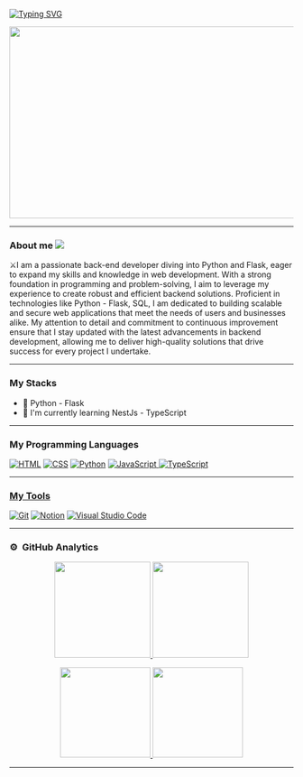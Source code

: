 

<p >
      <p aling="center">
          <a  href="https://github.com/Adaramendiz">
        <img src="https://readme-typing-svg.demolab.com?font=Fira+Code&pause=1000&color=0194DD&center=true&vCenter=true&random=false&width=1000&weight=700&size=30&lines=Andres+Aramendiz;Back-end+Developer" alt="Typing SVG" />
      </p>      
    </a>
</p>

<p align="center">
  <a href="https://github.com/Adaramendiz">
    <img height="340px" width="850px" src="https://i.imgur.com/GnyRCuS.png">
  </a>
</p>

<hr/>

###  About me  <img src="https://i.imgur.com/nhOH2qt.png"/>

⚔️I am a passionate back-end developer diving into Python and Flask, eager to expand my skills and knowledge in web development. With a strong foundation in programming and problem-solving, I aim to leverage my experience to create robust and efficient backend solutions. Proficient in technologies like Python - Flask, SQL, I am dedicated to building scalable and secure web applications that meet the needs of users and businesses alike. My attention to detail and commitment to continuous improvement ensure that I stay updated with the latest advancements in backend development, allowing me to deliver high-quality solutions that drive success for every project I undertake.

<hr/>

### My Stacks  

- 🛫 Python - Flask <br/>
- 🔭 I'm currently learning NestJs - TypeScript
<hr/>

 ### My Programming Languages

<p > 
	<a href="https://github.com/Adaramendiz"><img alt="HTML" src="https://img.shields.io/badge/HTML-E34F26.svg?logo=html5&logoColor=white"></a>
	<a href="https://github.com/Adaramendiz"><img alt="CSS" src="https://img.shields.io/badge/CSS-1572B6.svg?logo=css3&logoColor=white"></a>
	<a href="https://github.com/Adaramendiz"><img alt="Python" src="https://img.shields.io/badge/Python-14354C.svg?logo=python&logoColor=white"></a>
	<a href="https://github.com/Adaramendiz"><img alt="JavaScript" src="https://img.shields.io/badge/JavaScript-F7DF1E.svg?logo=JavaScript&logoColor=white">
	<a href="https://github.com/Adaramendiz"><img alt="TypeScript" src="https://img.shields.io/badge/TypeScript-3178C6.svg?logo=TypeScript&logoColor=white">

</p>

<hr/>

### My Tools 
<p>
  <a href="https://github.com/Adaramendiz"><img alt="Git" src="https://img.shields.io/badge/Git-F05033.svg?logo=git&logoColor=white"></a>
  <a href="https://github.com/Adaramendiz"><img alt="Notion" src="https://img.shields.io/badge/Notion-010101.svg?logo=notion&logoColor=white"></a>
  <a href="https://github.com/Adaramendiz"><img alt="Visual Studio Code" src="https://img.shields.io/badge/Visual%20Studio%20Code-0078d7.svg?logo=visual-studio-code&logoColor=white"></a>
</p>

<hr/>

<!--###  Contact me

<p align="start">
	<a href="https://www.linkedin.com/in/andres-aramendiz/"><img src="https://img.shields.io/badge/linkedin-%230A66C2.svg?style=plastic&logo=linkedin&logoColor=white" alt="LinkedIn"/></a> 
	<a href="https://github.com/Adaramendiz"><img src="https://img.shields.io/badge/github-%23181717.svg?style=plastic&logo=github&logoColor=white" alt="GitHub"/></a>
</p>

<hr/> -->

### ⚙️ &nbsp;GitHub Analytics

<p align="center">
	<a href="https://github.com/Adaramendiz">
	  <img height="170em" src="https://github-readme-stats-eight-theta.vercel.app/api?username=Adaramendiz&show_icons=true&theme=algolia&include_all_commits=true&count_private=true"/>
	  <img height="170em" src="https://github-readme-stats.vercel.app/api?username=Adaramendiz&show_icons=true&theme=algolia"/>
	    <p align="center">
	      <a href="https://github.com/Adaramendiz">
	      <img height="160em"  src="https://github-readme-stats-eight-theta.vercel.app/api/top-langs/?username=Adaramendiz&layout=compact&langs_count=8&theme=algolia"/>
	      <img height="160em>" src="https://github-readme-streak-stats.herokuapp.com/?user=Adaramendiz&theme=algolia"/>
	    </p>
	</a>
</p>
<hr/>



